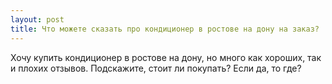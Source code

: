 ```yaml
---
layout: post 
title: Что можете сказать про кондиционер в ростове на дону на заказ? 
--- 
```

Хочу купить кондиционер в ростове на дону, но много как хороших, так и плохих отзывов. Подскажите, стоит ли покупать? Если да, то где?